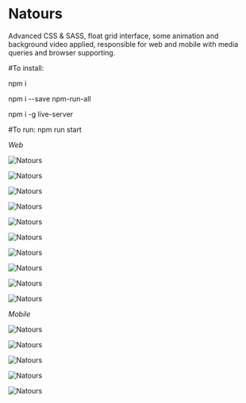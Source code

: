 # Natours
Advanced CSS & SASS, float grid interface, some animation and background video applied, responsible for web and mobile with media queries and browser supporting.

#To install: 

npm i

npm i --save npm-run-all

npm i -g live-server



#To run: 
npm run start

*Web*

![Natours](https://github.com/atelesjr/Natours/blob/master/img/snaps/01.PNG)

![Natours](https://github.com/atelesjr/Natours/blob/master/img/snaps/02.PNG)

![Natours](https://github.com/atelesjr/Natours/blob/master/img/snaps/03.PNG)

![Natours](https://github.com/atelesjr/Natours/blob/master/img/snaps/04.PNG)

![Natours](https://github.com/atelesjr/Natours/blob/master/img/snaps/05.PNG)

![Natours](https://github.com/atelesjr/Natours/blob/master/img/snaps/06.PNG)

![Natours](https://github.com/atelesjr/Natours/blob/master/img/snaps/07.PNG)

![Natours](https://github.com/atelesjr/Natours/blob/master/img/snaps/08.PNG)

![Natours](https://github.com/atelesjr/Natours/blob/master/img/snaps/09.PNG)

![Natours](https://github.com/atelesjr/Natours/blob/master/img/snaps/10.PNG)


*Mobile*

![Natours](https://github.com/atelesjr/Natours/blob/master/img/snaps/11.PNG)

![Natours](https://github.com/atelesjr/Natours/blob/master/img/snaps/12.PNG)

![Natours](https://github.com/atelesjr/Natours/blob/master/img/snaps/13.PNG)

![Natours](https://github.com/atelesjr/Natours/blob/master/img/snaps/14.PNG)

![Natours](https://github.com/atelesjr/Natours/blob/master/img/snaps/15.PNG)
